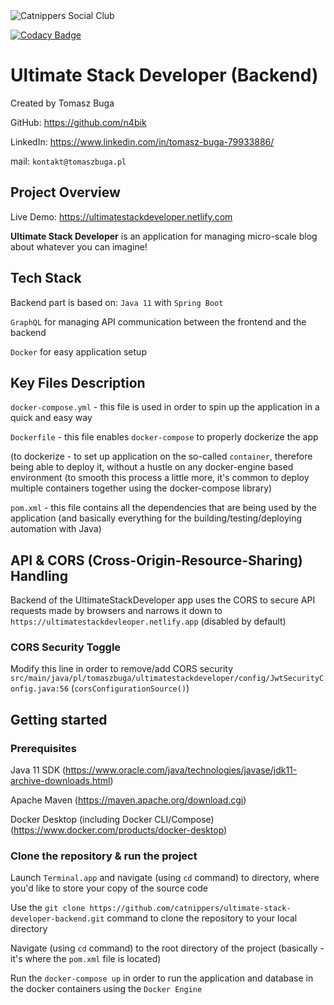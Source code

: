 <img alt="Catnippers Social Club" src="https://github.com/catnippers/catnippers-landing-page/blob/evan/src/images/catnippers_logotype-01%201.png" />

[![Codacy Badge](https://app.codacy.com/project/badge/Grade/ca2ee88e52a643fab2ba892a1cb73082)](https://www.codacy.com/gh/catnippers/ultimate-stack-developer-backend/dashboard?utm_source=github.com&amp;utm_medium=referral&amp;utm_content=catnippers/ultimate-stack-developer-backend&amp;utm_campaign=Badge_Grade)

# Ultimate Stack Developer (Backend)
Created by Tomasz Buga

GitHub: https://github.com/n4bik

LinkedIn: https://www.linkedin.com/in/tomasz-buga-79933886/

mail: `kontakt@tomaszbuga.pl`

## Project Overview
Live Demo: https://ultimatestackdeveloper.netlify.com

**Ultimate Stack Developer** is an application for managing micro-scale blog about whatever you can imagine!

## Tech Stack
Backend part is based on:
`Java 11` with `Spring Boot`

`GraphQL` for managing API communication between the frontend and the backend

`Docker` for easy application setup
## Key Files Description
`docker-compose.yml` - this file is used in order to spin up the application in a quick and easy way

`Dockerfile` - this file enables `docker-compose` to properly dockerize the app

(to dockerize - to set up application on the so-called `container`, therefore being able to deploy it, without a hustle on any docker-engine based environment (to smooth this process a little more, it's common to deploy multiple containers together using the docker-compose library)

`pom.xml` - this file contains all the dependencies that are being used by the application (and basically everything for the building/testing/deploying automation with Java)

## API & CORS (Cross-Origin-Resource-Sharing) Handling

Backend of the UltimateStackDeveloper app uses the CORS to secure API requests made by browsers and narrows it down
to `https://ultimatestackdevleoper.netlify.app` (disabled by default)

### CORS Security Toggle
Modify this line in order to remove/add CORS security `src/main/java/pl/tomaszbuga/ultimatestackdeveloper/config/JwtSecurityConfig.java:56` (`corsConfigurationSource()`)

## Getting started
### Prerequisites
Java 11 SDK (https://www.oracle.com/java/technologies/javase/jdk11-archive-downloads.html)

Apache Maven (https://maven.apache.org/download.cgi)

Docker Desktop (including Docker CLI/Compose) (https://www.docker.com/products/docker-desktop)

### Clone the repository & run the project
Launch `Terminal.app` and navigate (using `cd` command) to directory, where you'd like to store your copy of the source code

Use the `git clone https://github.com/catnippers/ultimate-stack-developer-backend.git` command to clone the repository to your local directory

Navigate (using `cd` command) to the root directory of the project (basically - it's where the `pom.xml` file is located)

Run the `docker-compose up` in order to run the application and database in the docker containers using the `Docker Engine`